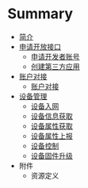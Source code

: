 # Summary

* [简介](README.md)
* [申请开放接口](apply_for_open_api.md)
   * [申请开发者账号](申请开发者账号.md)
   * [创建第三方应用](创建第三方应用.md)
* [账户对接](account_manage.md)
   * [账户对接](account_transf.md)
* [设备管理](device_manage.md)
   * [设备入网](设备入网.md)
   * [设备信息获取](she_bei_xin_xi_huo_qu.md)
   * [设备属性获取](she_bei_shu_xing_huo_qu.md)
   * [设备属性上报](设备属性上报.md)
   * [设备控制](设备控制.md)
   * [设备固件升级](设备固件升级.md)
* 附件
   * 资源定义

